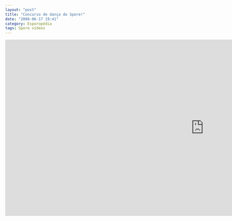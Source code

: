 ```yaml
---
layout: "post"
title: "Concurso de dança do Spore!"
date: "2008-06-17 19:41"
category: Esporopédia
tags: Spore vídeos
---
```

<iframe width="1280" height="568" src="https://www.youtube-nocookie.com/embed/a4b3FVm4pts" frameborder="0" allow="accelerometer; autoplay; encrypted-media; gyroscope; picture-in-picture" allowfullscreen></iframe>
